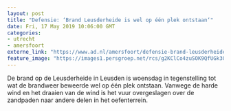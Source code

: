 ```yaml
---
layout: post
title: "Defensie: ‘Brand Leusderheide is wel op één plek ontstaan‘"
date: Fri, 17 May 2019 10:06:00 GMT
categories: 
- utrecht 
- amersfoort 
externe_link: "https://www.ad.nl/amersfoort/defensie-brand-leusderheide-is-wel-op-een-plek-ontstaan~a3f66acc/"
feature_image: "https://images1.persgroep.net/rcs/g2KClCo4zuSOK9QfUGk3Qr5fly4/diocontent/148520344/_fitwidth/400/?appId=21791a8992982cd8da851550a453bd7f&quality=0.7"
---
```


De brand op de Leusderheide in Leusden is woensdag in tegenstelling tot wat de brandweer beweerde wel op één plek ontstaan. Vanwege de harde wind en het draaien van de wind is het vuur overgeslagen over de zandpaden naar andere delen in het oefenterrein.
